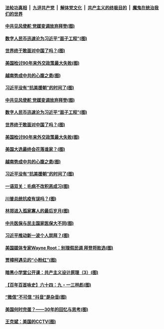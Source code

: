 

####  [法轮功真相](../../../../basic/blob/master/README.md?t=10250002) &nbsp;|&nbsp; [九评共产党](../../../../9ping.md/blob/master/README.md?t=10250002) &nbsp;|&nbsp; [解体党文化](../../../../jtdwh.md/blob/master/README.md?t=10250002)  &nbsp;|&nbsp; [共产主义的终极目的](../../../../gczydzjmd.md/blob/master/README.md?t=10250002) &nbsp;|&nbsp; [魔鬼在统治我们的世界](../../../../mgztzwmdsj.md/blob/master/README.md?t=10250002) 

#### [中共见风使舵 党媒变调放弃拜登(图)](../pages/p4/950258.md?t=10250002) 

#### [数字人民币迅速沦为习近平“面子工程”(图)](../pages/p4/950224.md?t=10250002) 

#### [世界终于敢面对中国了吗？(图)](../pages/p4/950191.md?t=10250002) 

#### [美国检讨90年来外交政策最大失败(图)](../pages/p4/950210.md?t=10250002) 

#### [越南势成中共的心腹之患(图)](../pages/p4/950194.md?t=10250002) 

#### [习近平没有“抗美援朝”的时间了(图)](../pages/p4/950134.md?t=10250002) 

#### [中共见风使舵 党媒变调放弃拜登(图)](../pages/p4/950258.md?t=10250002) 

#### [数字人民币迅速沦为习近平“面子工程”(图)](../pages/p4/950224.md?t=10250002) 

#### [世界终于敢面对中国了吗？(图)](../pages/p4/950191.md?t=10250002) 

#### [美国检讨90年来外交政策最大失败(图)](../pages/p4/950210.md?t=10250002) 

#### [美国大选最终会花落谁家？(图)](../pages/p4/950199.md?t=10250002) 

#### [越南势成中共的心腹之患(图)](../pages/p4/950194.md?t=10250002) 

#### [习近平没有“抗美援朝”的时间了(图)](../pages/p4/950134.md?t=10250002) 

#### [一语双关：毛病不改积恶成习(图)](../pages/p4/950127.md?t=10250002) 

#### [川普总统抗疫有误吗？(图)](../pages/p4/950096.md?t=10250002) 

#### [林郑进入孤家寡人的最后岁月(图)](../pages/p4/950078.md?t=10250002) 

#### [中共医保与民主国家医保大不同(图)](../pages/p4/950077.md?t=10250002) 

#### [习近平推动新一波个人崇拜？(图)](../pages/p4/950075.md?t=10250002) 

#### [美国媒体专家Wayne Root：别理假民调 拜登将败选(图)](../pages/p4/950100.md?t=10250002) 

#### [贾樟柯遇见的“小粉红”(图)](../pages/p4/950088.md?t=10250002) 

#### [暗黑小学堂公开课：共产主义设计原理（3）(图)](../pages/p4/950074.md?t=10250002) 

#### [【百年百首咏史】六十四：九・一三林彪(图)](../pages/p4/950079.md?t=10250002) 

#### [“微信”不可信 “抖音”是杂音(图)](../pages/p4/950014.md?t=10250002) 

#### [美国何时完蛋？——30年的回忆与思考(图)](../pages/p4/950013.md?t=10250002) 

#### [王克斌：美国的CCTV(图)](../pages/p4/950011.md?t=10250002) 


